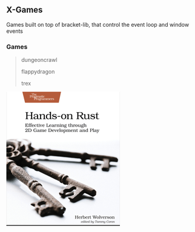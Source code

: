 ## X-Games

Games built on top of bracket-lib, that control the event loop and window events

### Games

> dungeoncrawl
>
> flappydragon
>
> trex

![Hands-on Rust](https://github.com/luk4z7/xgames/blob/master/copy.png)
